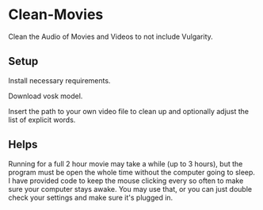 # Clean-Movies
Clean the Audio of Movies and Videos to not include Vulgarity.

## Setup
Install necessary requirements.

Download vosk model.

Insert the path to your own video file to clean up and optionally adjust the list of explicit words.

## Helps
Running for a full 2 hour movie may take a while (up to 3 hours), but the program must be open the whole time without the computer going to sleep. I have provided code to keep the mouse clicking every so often to make sure your computer stays awake. You may use that, or you can just double check your settings and make sure it's plugged in. 

